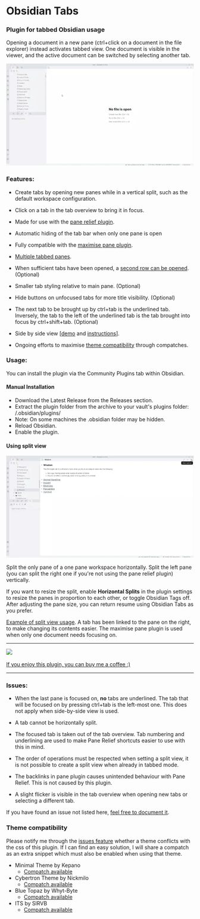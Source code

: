 # Obsidian Tabs
### Plugin for tabbed Obsidian usage
Opening a document in a new pane (ctrl+click on a document in the file explorer) instead activates tabbed view. One document is visible in the viewer, and the active document can be switched by selecting another tab.

[![video](https://raw.githubusercontent.com/gitobsidiantutorial/obsidian-tabs/main/vids/demo.webp)](https://raw.githubusercontent.com/gitobsidiantutorial/obsidian-tabs/main/vids/demo.webp)


### Features: 
- Create tabs by opening new panes while in a vertical split, such as the default workspace configuration.

- Click on a tab in the tab overview to bring it in focus.

- Made for use with the [pane relief plugin](https://github.com/pjeby/pane-relief).

- Automatic hiding of the tab bar when only one pane is open

- Fully compatible with the [maximise pane plugin](https://github.com/deathau/maximise-active-pane-obsidian).

- [Multiple tabbed panes](https://i.imgur.com/O2fQx2U.mp4).

- When sufficient tabs have been opened, a [second row can be opened](https://i.imgur.com/iZJ5byx.mp4). (Optional)

- Smaller tab styling relative to main pane. (Optional)

- Hide buttons on unfocused tabs for more title visibility. (Optional)

 - The next tab to be brought up by ctrl+tab is the underlined tab. Inversely, the tab to the left of the underlined tab is the tab brought into focus by ctrl+shift+tab. (Optional)

- Side by side view \[[demo](https://raw.githubusercontent.com/gitobsidiantutorial/obsidian-tabs/main/vids/horizontalconfigure.webp) and [instructions](#using-split-view)\].

- Ongoing efforts to maximise [theme compatibility](https://github.com/gitobsidiantutorial/obsidian-tabs#theme-compatibility) through compatches.

### Usage:
You can install the plugin via the Community Plugins tab within Obsidian.
#### Manual Installation
- Download the Latest Release from the Releases section.
- Extract the plugin folder from the archive to your vault's plugins folder: <vault>/.obsidian/plugins/
- Note: On some machines the .obsidian folder may be hidden.
- Reload Obsidian.
- Enable the plugin.

#### Using split view
[![video](https://raw.githubusercontent.com/gitobsidiantutorial/obsidian-tabs/main/vids/horizontalconfigure.webp)](https://raw.githubusercontent.com/gitobsidiantutorial/obsidian-tabs/main/vids/horizontalconfigure.webp)

Split the only pane of a one pane workspace horizontally. Split the left pane (you can split the right one if you're not using the pane relief plugin) vertically. 

If you want to resize the split, enable **Horizontal Splits** in the plugin settings to resize the panes in proportion to each other, or toggle Obsidian Tags off. After adjusting the pane size, you can return resume using Obsidian Tabs as you prefer.

[Example of split view usage](https://i.imgur.com/lStwTNI.mp4). A tab has been linked to the pane on the right, to make changing its contents easier. The maximise pane plugin is used when only one document needs focusing on.

--- 

[<img src="https://ko-fi.com/img/Kofi_Logo_Blue.svg" height="40px" />](https://ko-fi.com/foreveryone)

[If you enjoy this plugin, you can buy me a coffee :) ](https://ko-fi.com/foreveryone)

---

### Issues:
- When the last pane is focused on, **no** tabs are underlined. The tab that will be focused on by pressing ctrl+tab is the left-most one. This does not apply when side-by-side view is used.

- A tab cannot be horizontally split.

- The focused tab is taken out of the tab overview. Tab numbering and underlining are used to make Pane Relief shortcuts easier to use with this in mind.

- The order of operations must be respected when setting a split view, it is not possible to create a split view when already in tabbed mode.

- The backlinks in pane plugin causes unintended behaviour with Pane Relief. This is not caused by this plugin.

- A slight flicker is visible in the tab overview when opening new tabs or selecting a different tab.

If you have found an issue not listed here, [feel free to document it](https://github.com/gitobsidiantutorial/obsidian-tabs/issues).

### Theme compatibility
Please notify me through the [issues feature](https://github.com/gitobsidiantutorial/obsidian-tabs/issues) whether a theme conflicts with the css of this plugin. If I can find an easy solution, I will share a compatch as an extra snippet which must also be enabled when using that theme.

- Minimal Theme by Kepano
  - [Compatch available](https://raw.githubusercontent.com/gitobsidiantutorial/obsidian-tabs/main/compatch_minimal_theme.css)
- Cybertron Theme by Nickmilo
  - [Compatch available](https://raw.githubusercontent.com/gitobsidiantutorial/obsidian-tabs/main/compatch_cybertron_theme.css)
- Blue Topaz by Whyt-Byte
  - [Compatch available](https://raw.githubusercontent.com/gitobsidiantutorial/obsidian-tabs/main/compatch_blue_topaz.css)
- ITS by SlRVB
  - [Compatch available](https://raw.githubusercontent.com/gitobsidiantutorial/obsidian-tabs/main/compatch_ITS.css)
